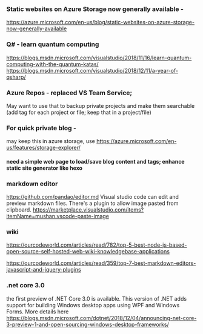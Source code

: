 ### Static websites on Azure Storage now generally available - 
https://azure.microsoft.com/en-us/blog/static-websites-on-azure-storage-now-generally-available

### Q# - learn quantum computing
https://blogs.msdn.microsoft.com/visualstudio/2018/11/16/learn-quantum-computing-with-the-quantum-katas/
https://blogs.msdn.microsoft.com/visualstudio/2018/12/11/a-year-of-qsharp/

### Azure Repos - replaced VS Team Service; 
May want to use that to backup private projects and make them searchable (add tag for each project or file; keep that in a project/file)


### For quick private blog - 
may keep this in azure storage, use https://azure.microsoft.com/en-us/features/storage-explorer/

#### need a simple web page to load/save blog content and tags; enhance static site generator like hexo

### markdown editor
https://github.com/pandao/editor.md
Visual studio code can edit and preview markdown files. There's a plugin to allow image pasted from clipboard.
https://marketplace.visualstudio.com/items?itemName=mushan.vscode-paste-image

### wiki

https://ourcodeworld.com/articles/read/782/top-5-best-node-js-based-open-source-self-hosted-web-wiki-knowledgebase-applications

https://ourcodeworld.com/articles/read/359/top-7-best-markdown-editors-javascript-and-jquery-plugins


### .net core 3.0
the first preview of .NET Core 3.0 is available. This version of .NET adds support for building Windows desktop apps using WPF and Windows Forms. More details here 
https://blogs.msdn.microsoft.com/dotnet/2018/12/04/announcing-net-core-3-preview-1-and-open-sourcing-windows-desktop-frameworks/
